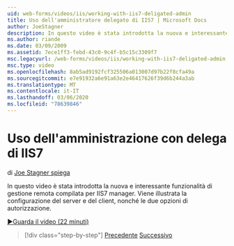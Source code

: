 ```yaml
---
uid: web-forms/videos/iis/working-with-iis7-deligated-admin
title: Uso dell'amministratore delegato di IIS7 | Microsoft Docs
author: JoeStagner
description: In questo video è stata introdotta la nuova e interessante funzionalità di gestione remota compilata per IIS7 manager. Viene illustrata la configurazione del server e del client come wel...
ms.author: riande
ms.date: 03/09/2009
ms.assetid: 7ece1ff3-febd-43c0-9c4f-b5c15c3309f7
msc.legacyurl: /web-forms/videos/iis/working-with-iis7-deligated-admin
msc.type: video
ms.openlocfilehash: 8ab5ad9192fcf325506a013007d97b22f8cfa49a
ms.sourcegitcommit: e7e91932a6e91a63e2e46417626f39d6b244a3ab
ms.translationtype: MT
ms.contentlocale: it-IT
ms.lasthandoff: 03/06/2020
ms.locfileid: "78639846"
---
```

# <a name="working-with-iis7-delegated-admin"></a>Uso dell'amministrazione con delega di IIS7

di [Joe Stagner spiega](https://github.com/JoeStagner)

In questo video è stata introdotta la nuova e interessante funzionalità di gestione remota compilata per IIS7 manager. Viene illustrata la configurazione del server e del client, nonché le due opzioni di autorizzazione.

[&#9654;Guarda il video (22 minuti)](https://channel9.msdn.com/Blogs/ASP-NET-Site-Videos/working-with-iis7-deligated-admin)

> [!div class="step-by-step"]
> [Precedente](developing-and-deploying-in-a-shared-hosting.md)
> [Successivo](feature-specific-delegated-management.md)
